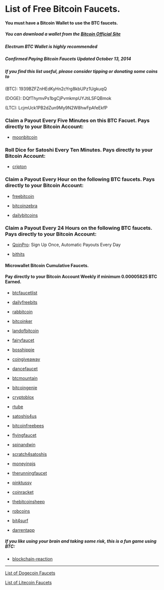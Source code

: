 # List of Free Bitcoin Faucets.

#### You must have a Bitcoin Wallet to use the BTC faucets.
##### You can download a wallet from the [Bitcoin Official Site](https://bitcoin.org/)
##### Electrum BTC Wallet is highly recommended

##### Confirmed Paying Bitcoin Faucets Updated October 13, 2014
##### If you find this list useful, please consider tipping or donating some coins to
(BTC):
1939BZFZnHEdKyHn2cYrg8kbUPz1UgkuqQ

(DOGE):
DQfThymvPs1bgCjPvmkmpUYJtiLSFQBmok

(LTC):
LcjmUck1PB2dZun9My9N2W8hwFpAfeEkfP


### Claim a Payout Every Five Minutes on this BTC Facuet. Pays directly to your Bitcoin Account:

- [moonbitcoin](http://moonbit.co.in/?ref=a75dfd2c470e)


### Roll Dice for Satoshi Every Ten Minutes. Pays directly to your Bitcoin Account:

- [cripton](http://en.cripton.biz/?uid=29701)


### Claim a Payout Every Hour on the following BTC faucets. Pays directly to your Bitcoin Account:

- [freebitcoin](http://freebitco.in/?r=368365)

- [bitcoinzebra](http://faucet.bitcoinzebra.com/?ref=fbab8f28e8cf)

- [dailybitcoins](http://dailybitcoins.org/index.php)



### Claim a Payout Every 24 Hours on the following BTC faucets.  Pays directly to your Bitcoin Account:

- [QoinPro](https://qoinpro.com/ff7df3e8e99187302db89a63da19a46f): Sign Up Once, Automatic Payouts Every Day

- [bithits](http://www.BitHits.info/index.php?ref=1939BZFZnHEdKyHn2cYrg8kbUPz1UgkuqQ)


#### Microwallet Bitcoin Cumulative Faucets.  
#### Pay directly to your Bitcoin Account Weekly if minimum 0.00005825 BTC Earned.

- [btcfaucetlist](http://www.btcfaucetlist.net/?r=1939BZFZnHEdKyHn2cYrg8kbUPz1UgkuqQ)

- [dailyfreebits](http://dailyfreebits.com/?id=3527628)

- [rabbitcoin](http://www.rabbitcoin.biz/?r=1939BZFZnHEdKyHn2cYrg8kbUPz1UgkuqQ)

- [bitcoinker](http://bitcoinker.com/faucet?ref=e80f35a2f02b)

- [landofbitcoin](https://www.landofbitcoin.com/?r=8l8HoZp3t2A2fNlk)

- [fairyfaucet](http://fairyfaucet.com/?r=1939BZFZnHEdKyHn2cYrg8kbUPz1UgkuqQ)

- [bosshippie](http://faucet.bosshippie.com/?r=1939BZFZnHEdKyHn2cYrg8kbUPz1UgkuqQ)

- [coingiveaway](http://www.coin-giveaway.info/?ref=60a5d3d985a1)

- [dancefaucet](http://dancefaucet.com/?r=1939BZFZnHEdKyHn2cYrg8kbUPz1UgkuqQ)

- [btcmountain](http://btcmountain.com/?r=1939BZFZnHEdKyHn2cYrg8kbUPz1UgkuqQ)

- [bitcoingenie](http://bitcoingenie.info/?r=1939BZFZnHEdKyHn2cYrg8kbUPz1UgkuqQ)

- [cryptoblox](http://www.cryptoblox.com/faucets/BitCoin/?r=1939BZFZnHEdKyHn2cYrg8kbUPz1UgkuqQ)
 
- [rtube](http://www.rtube.de/?r=1939BZFZnHEdKyHn2cYrg8kbUPz1UgkuqQ)

- [satoshis4us](http://www.satoshis4.us/microfaucet/?r=1939BZFZnHEdKyHn2cYrg8kbUPz1UgkuqQ)

- [bitcoinfreebees](http://www.bitcoinfreebees.me/microfaucet/?r=1939BZFZnHEdKyHn2cYrg8kbUPz1UgkuqQ)

- [flyingfaucet](http://www.flyingfaucet.com/?ref=48504)

- [spinandwin](http://spinandw.in/?r=1939BZFZnHEdKyHn2cYrg8kbUPz1UgkuqQ)

- [scratch4satoshis](http://www.scratch4satoshis.com/?r=1939BZFZnHEdKyHn2cYrg8kbUPz1UgkuqQ)

- [moneyinpjs](http://moneyinpjs.com/BTCfaucet/?r=1939BZFZnHEdKyHn2cYrg8kbUPz1UgkuqQ)

- [therunningfaucet](http://www.therunningfaucet.com/?ref=46562)

- [pinktussy](http://www.pinktussy.com/?r=1939BZFZnHEdKyHn2cYrg8kbUPz1UgkuqQ)

- [coinracket](http://www.coinracket.com/?r=1939BZFZnHEdKyHn2cYrg8kbUPz1UgkuqQ)

- [thebitcoinsheep](http://www.thebitcoinsheep.com/?r=1939BZFZnHEdKyHn2cYrg8kbUPz1UgkuqQ)

- [robcoins](http://www.robcoins.com/?r=1939BZFZnHEdKyHn2cYrg8kbUPz1UgkuqQ)

- [bit4surf](http://bit4surf.com/?r=1939BZFZnHEdKyHn2cYrg8kbUPz1UgkuqQ)

- [darrentapp](http://www.darrentapp.com/faucet/index.php?r=1939BZFZnHEdKyHn2cYrg8kbUPz1UgkuqQ)



##### If you like using your brain and taking some risk, this is a fun game using BTC:

- [blockchain-reaction](http://blockchain-reaction.com/?ref=2823)



----


[List of Dogecoin Faucets](http://cohibaa.github.io/dogecoin-faucet-list)

[List of Litecoin Faucets](http://cohibaa.github.io/litecoin-faucet-list)














